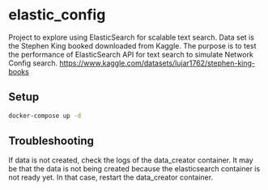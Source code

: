 # elastic_config
Project to explore using ElasticSearch for scalable text search. Data set is the Stephen King booked downloaded from Kaggle. The purpose is to test the performance of ElasticSearch API for text search to simulate Network Config search.
https://www.kaggle.com/datasets/lujar1762/stephen-king-books

## Setup
```bash
docker-compose up -d
```

## Troubleshooting
If data is not created, check the logs of the data_creator container. It may be that the data is not being created because the elasticsearch container is not ready yet. In that case, restart the data_creator container.
